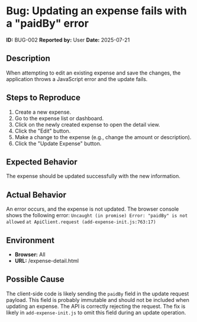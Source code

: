 # Bug: Updating an expense fails with a "paidBy" error

**ID:** BUG-002
**Reported by:** User
**Date:** 2025-07-21

## Description

When attempting to edit an existing expense and save the changes, the application throws a JavaScript error and the update fails.

## Steps to Reproduce

1.  Create a new expense.
2.  Go to the expense list or dashboard.
3.  Click on the newly created expense to open the detail view.
4.  Click the "Edit" button.
5.  Make a change to the expense (e.g., change the amount or description).
6.  Click the "Update Expense" button.

## Expected Behavior

The expense should be updated successfully with the new information.

## Actual Behavior

An error occurs, and the expense is not updated. The browser console shows the following error:
`Uncaught (in promise) Error: "paidBy" is not allowed`
`at ApiClient.request (add-expense-init.js:763:17)`

## Environment

-   **Browser:** All
-   **URL:** /expense-detail.html

## Possible Cause

The client-side code is likely sending the `paidBy` field in the update request payload. This field is probably immutable and should not be included when updating an expense. The API is correctly rejecting the request. The fix is likely in `add-expense-init.js` to omit this field during an update operation.
